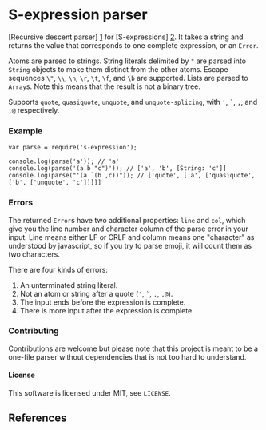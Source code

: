 S-expression parser
===================

[Recursive descent parser] [1] for [S-expressions] [2]. It takes a string and
returns the value that corresponds to one complete expression, or an `Error`.

Atoms are parsed to strings. String literals delimited by `"` are parsed into 
`String` objects to make them distinct from the other atoms. Escape sequences 
`\"`, `\\`, `\n`, `\r`, `\t`, `\f`, and `\b` are supported. Lists are parsed 
to `Array`s. Note this means that the result is not a binary tree. 

Supports `quote`, `quasiquote`, `unquote`, and `unquote-splicing`, with `'`, `` ` ``,
`,`, and `,@` respectively.


### Example

    var parse = require('s-expression');

    console.log(parse('a')); // 'a'
    console.log(parse('(a b "c")')); // ['a', 'b', [String: 'c']]
    console.log(parse("'(a `(b ,c))")); // ['quote', ['a', ['quasiquote', ['b', ['unquote', 'c']]]]]


### Errors

The returned `Error`s have two additional properties: `line` and `col`, which
give you the line number and character column of the parse error in your input.
Line means either LF or CRLF and column means one "character" as understood by
javascript, so if you try to parse emoji, it will count them as two characters.

There are four kinds of errors:

1. An unterminated string literal.
2. Not an atom or string after a quote (`'`, `` ` ``, `,`, `,@`).
3. The input ends before the expression is complete.
4. There is more input after the expression is complete.


### Contributing

Contributions are welcome but please note that this project is meant to be a 
one-file parser without dependencies that is not too hard to understand. 


#### License

This software is licensed under MIT, see `LICENSE`.


## References

[1]: https://en.wikipedia.org/wiki/Recursive_descent_parser "Recursive descent parser"
[2]: https://en.wikipedia.org/wiki/S-expression "S-expressions"